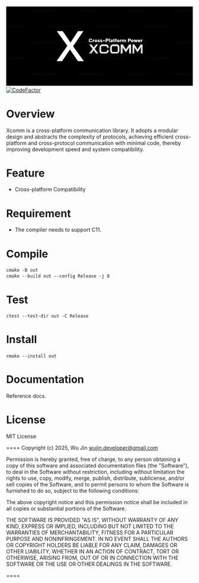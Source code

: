 ![image](https://github.com/wujin1989/Xcomm/blob/main/docs/images/Xcomm-logo.png)
[![CodeFactor](https://www.codefactor.io/repository/github/wujin1989/xcomm/badge)](https://www.codefactor.io/repository/github/wujin1989/xcomm)

# Overview
Xcomm is a cross-platform communication library. It adopts a modular design and abstracts the complexity of protocols, achieving efficient cross-platform and cross-protocol communication with minimal code, thereby improving development speed and system compatibility.

# Feature
- Cross-platform Compatibility

# Requirement
- The compiler needs to support C11.


# Compile
    cmake -B out
    cmake --build out --config Release -j 8

# Test
    ctest --test-dir out -C Release

# Install
    cmake --install out


# Documentation
Reference docs.

# License
MIT License

====
Copyright (c) 2025, Wu Jin <wujin.developer@gmail.com>

Permission is hereby granted, free of charge, to any person obtaining a copy
of this software and associated documentation files (the "Software"), to
deal in the Software without restriction, including without limitation the
rights to use, copy, modify, merge, publish, distribute, sublicense, and/or
sell copies of the Software, and to permit persons to whom the Software is
furnished to do so, subject to the following conditions:

The above copyright notice and this permission notice shall be included in
all copies or substantial portions of the Software.

THE SOFTWARE IS PROVIDED "AS IS", WITHOUT WARRANTY OF ANY KIND, EXPRESS OR
IMPLIED, INCLUDING BUT NOT LIMITED TO THE WARRANTIES OF MERCHANTABILITY,
FITNESS FOR A PARTICULAR PURPOSE AND NONINFRINGEMENT. IN NO EVENT SHALL THE
AUTHORS OR COPYRIGHT HOLDERS BE LIABLE FOR ANY CLAIM, DAMAGES OR OTHER
LIABILITY, WHETHER IN AN ACTION OF CONTRACT, TORT OR OTHERWISE, ARISING
FROM, OUT OF OR IN CONNECTION WITH THE SOFTWARE OR THE USE OR OTHER DEALINGS
IN THE SOFTWARE.

====

